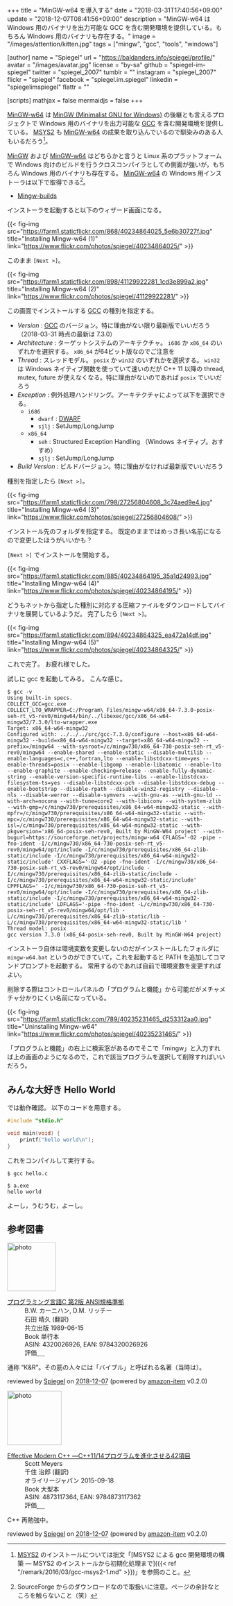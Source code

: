 +++
title = "MinGW-w64 を導入する"
date = "2018-03-31T17:40:56+09:00"
update = "2018-12-07T08:41:56+09:00"
description = "MinGW-w64 は Windows 用のバイナリを出力可能な GCC を含む開発環境を提供している。もちろん Windows 用のバイナリも存在する。"
image = "/images/attention/kitten.jpg"
tags = ["mingw", "gcc", "tools", "windows"]

[author]
  name      = "Spiegel"
  url       = "https://baldanders.info/spiegel/profile/"
  avatar    = "/images/avatar.jpg"
  license   = "by-sa"
  github    = "spiegel-im-spiegel"
  twitter   = "spiegel_2007"
  tumblr    = ""
  instagram = "spiegel_2007"
  flickr    = "spiegel"
  facebook  = "spiegel.im.spiegel"
  linkedin  = "spiegelimspiegel"
  flattr    = ""

[scripts]
  mathjax = false
  mermaidjs = false
+++

[MinGW-w64] は [MinGW (Minimalist GNU for Windows)](http://www.mingw.org/) の後継とも言えるプロジェクトで Windows 用のバイナリを出力可能な [GCC] を含む開発環境を提供している。
[MSYS2] も [MinGW-w64] の成果を取り込んでいるので馴染みのある人もいるだろう[^msys2]。

[^msys2]: [MSYS2] のインストールについては拙文「[MSYS2 による gcc 開発環境の構築 ― MSYS2 のインストールから初期化処理まで]({{< ref "/remark/2016/03/gcc-msys2-1.md" >}})」を参照のこと。

[MinGW] および [MinGW-w64] はどちらかと言うと Linux 系のプラットフォームで Windows 向けのビルドを行うクロスコンパイラとしての側面が強いが，もちろん Windows 用のバイナリも存在する。
[MinGW-w64] の Windows 用インストーラは以下で取得できる[^sf1]。

[^sf1]: SourceForge からのダウンロードなので取扱いに注意。ページの余計なところを触らないこと（笑）

- [Mingw-builds](http://mingw-w64.org/doku.php/download/mingw-builds)

インストーラを起動すると以下のウィザード画面になる。

{{< fig-img src="https://farm1.staticflickr.com/868/40234864025_5e6b30727f.jpg" title="Installing Mingw-w64 (1)" link="https://www.flickr.com/photos/spiegel/40234864025/" >}}

このまま `[Next >]`。

{{< fig-img src="https://farm1.staticflickr.com/898/41129922281_1cd3e899a2.jpg" title="Installing Mingw-w64 (2)" link="https://www.flickr.com/photos/spiegel/41129922281/" >}}

この画面でインストールする [GCC] の種別を指定する。

- *Version* : [GCC] のバージョン。特に理由がない限り最新版でいいだろう（2018-03-31 時点の最新は 7.3.0）
- *Architecture* : ターゲットシステムのアーキテクチャ。 `i686` か `x86_64` のいずれかを選択する。 `x86_64` が64ビット版なのでご注意を
- *Thread* : スレッドモデル。 `posix` か `win32` のいずれかを選択する。 `win32` は Windows ネイティブ関数を使っていて速いのだが C++ 11 以降の thread, mutex, future が使えなくなる。特に理由がないのであれば `posix` でいいだろう
- *Exception* : 例外処理ハンドリング。アーキテクチャによって以下を選択できる。
    - `i686`
        - `dwarf` : [DWARF](http://ja.wikipedia.org/wiki/DWARF)
        - `sjlj` : SetJump/LongJump
    - `x86_64`
        - `seh` : Structured Exception Handling （Windows ネイティブ。おすすめ）
        - `sjlj` : SetJump/LongJump
- *Build Version* : ビルドバージョン。特に理由がなければ最新版でいいだろう

種別を指定したら `[Next >]`。

{{< fig-img src="https://farm1.staticflickr.com/798/27256804608_3c74aed9e4.jpg" title="Installing Mingw-w64 (3)" link="https://www.flickr.com/photos/spiegel/27256804608/" >}}

インストール先のフォルダを指定する。
既定のままではめっさ長い名前になるので変更したほうがいいかも？

`[Next >]` でインストールを開始する。

{{< fig-img src="https://farm1.staticflickr.com/885/40234864195_35a1d24993.jpg" title="Installing Mingw-w64 (4)" link="https://www.flickr.com/photos/spiegel/40234864195/" >}}

どうもネットから指定した種別に対応する圧縮ファイルをダウンロードしてバイナリを展開しているようだ。
完了したら `[Next >]`。

{{< fig-img src="https://farm1.staticflickr.com/894/40234864325_ea472a14df.jpg" title="Installing Mingw-w64 (5)" link="https://www.flickr.com/photos/spiegel/40234864325/" >}}

これで完了。
お疲れ様でした。

試しに gcc を起動してみる。
こんな感じ。

```text
$ gcc -v
Using built-in specs.
COLLECT_GCC=gcc.exe
COLLECT_LTO_WRAPPER=C:/Program\ Files/mingw-w64/x86_64-7.3.0-posix-seh-rt_v5-rev0/mingw64/bin/../libexec/gcc/x86_64-w64-mingw32/7.3.0/lto-wrapper.exe
Target: x86_64-w64-mingw32
Configured with: ../../../src/gcc-7.3.0/configure --host=x86_64-w64-mingw32 --build=x86_64-w64-mingw32 --target=x86_64-w64-mingw32 --prefix=/mingw64 --with-sysroot=/c/mingw730/x86_64-730-posix-seh-rt_v5-rev0/mingw64 --enable-shared --enable-static --disable-multilib --enable-languages=c,c++,fortran,lto --enable-libstdcxx-time=yes --enable-threads=posix --enable-libgomp --enable-libatomic --enable-lto --enable-graphite --enable-checking=release --enable-fully-dynamic-string --enable-version-specific-runtime-libs --enable-libstdcxx-filesystem-ts=yes --disable-libstdcxx-pch --disable-libstdcxx-debug --enable-bootstrap --disable-rpath --disable-win32-registry --disable-nls --disable-werror --disable-symvers --with-gnu-as --with-gnu-ld --with-arch=nocona --with-tune=core2 --with-libiconv --with-system-zlib --with-gmp=/c/mingw730/prerequisites/x86_64-w64-mingw32-static --with-mpfr=/c/mingw730/prerequisites/x86_64-w64-mingw32-static --with-mpc=/c/mingw730/prerequisites/x86_64-w64-mingw32-static --with-isl=/c/mingw730/prerequisites/x86_64-w64-mingw32-static --with-pkgversion='x86_64-posix-seh-rev0, Built by MinGW-W64 project' --with-bugurl=https://sourceforge.net/projects/mingw-w64 CFLAGS='-O2 -pipe -fno-ident -I/c/mingw730/x86_64-730-posix-seh-rt_v5-rev0/mingw64/opt/include -I/c/mingw730/prerequisites/x86_64-zlib-static/include -I/c/mingw730/prerequisites/x86_64-w64-mingw32-static/include' CXXFLAGS='-O2 -pipe -fno-ident -I/c/mingw730/x86_64-730-posix-seh-rt_v5-rev0/mingw64/opt/include -I/c/mingw730/prerequisites/x86_64-zlib-static/include -I/c/mingw730/prerequisites/x86_64-w64-mingw32-static/include' CPPFLAGS=' -I/c/mingw730/x86_64-730-posix-seh-rt_v5-rev0/mingw64/opt/include -I/c/mingw730/prerequisites/x86_64-zlib-static/include -I/c/mingw730/prerequisites/x86_64-w64-mingw32-static/include' LDFLAGS='-pipe -fno-ident -L/c/mingw730/x86_64-730-posix-seh-rt_v5-rev0/mingw64/opt/lib -L/c/mingw730/prerequisites/x86_64-zlib-static/lib -L/c/mingw730/prerequisites/x86_64-w64-mingw32-static/lib '
Thread model: posix
gcc version 7.3.0 (x86_64-posix-seh-rev0, Built by MinGW-W64 project)
```

インストーラ自体は環境変数を変更しないのだがインストールしたフォルダに `mingw-w64.bat` というのができていて，これを起動すると PATH を追加してコマンドプロンプトを起動する。
常用するのであれば自前で環境変数を変更すればよい。

削除する際はコントロールパネルの「プログラムと機能」から可能だがメチャメチャ分かりにくい名前になっている。

{{< fig-img src="https://farm1.staticflickr.com/789/40235231465_d253312aa0.jpg" title="Uninstalling Mingw-w64" link="https://www.flickr.com/photos/spiegel/40235231465/" >}}

「プログラムと機能」の右上に検索窓があるのでそこで「mingw」と入力すれば上の画面のようになるので，これで該当プログラムを選択して削除すればいいだろう。

## みんな大好き Hello World

では動作確認。
以下のコードを用意する。

```c
#include "stdio.h"

void main(void) {
    printf("hello world\n");
}
```

これをコンパイルして実行する。

```text
$ gcc hello.c

$ a.exe
hello world
```

よーし，うむうむ，よーし。

[GCC]: https://gcc.gnu.org/ "GCC, the GNU Compiler Collection - GNU Project - Free Software Foundation (FSF)"
[MinGW-w64]: http://mingw-w64.org/ "Mingw-w64 - GCC for Windows 64 & 32 bits [mingw-w64]"
[MinGW]: http://www.mingw.org/ "MinGW | Minimalist GNU for Windows"
[MSYS2]: http://msys2.github.io/ "MSYS2 installer"

## 参考図書

<div class="hreview">
  <div class="photo"><a class="item url" href="https://www.amazon.co.jp/%E3%83%97%E3%83%AD%E3%82%B0%E3%83%A9%E3%83%9F%E3%83%B3%E3%82%B0%E8%A8%80%E8%AA%9EC-%E7%AC%AC2%E7%89%88-ANSI%E8%A6%8F%E6%A0%BC%E6%BA%96%E6%8B%A0-B-W-%E3%82%AB%E3%83%BC%E3%83%8B%E3%83%8F%E3%83%B3/dp/4320026926?SubscriptionId=AKIAJYVUJ3DMTLAECTHA&tag=baldandersinf-22&linkCode=xm2&camp=2025&creative=165953&creativeASIN=4320026926"><img src="https://images-fe.ssl-images-amazon.com/images/I/41W69WGATNL._SL160_.jpg" width="112" alt="photo"></a></div>
  <dl class="fn">
    <dt><a href="https://www.amazon.co.jp/%E3%83%97%E3%83%AD%E3%82%B0%E3%83%A9%E3%83%9F%E3%83%B3%E3%82%B0%E8%A8%80%E8%AA%9EC-%E7%AC%AC2%E7%89%88-ANSI%E8%A6%8F%E6%A0%BC%E6%BA%96%E6%8B%A0-B-W-%E3%82%AB%E3%83%BC%E3%83%8B%E3%83%8F%E3%83%B3/dp/4320026926?SubscriptionId=AKIAJYVUJ3DMTLAECTHA&tag=baldandersinf-22&linkCode=xm2&camp=2025&creative=165953&creativeASIN=4320026926">プログラミング言語C 第2版 ANSI規格準拠</a></dt>
	<dd>B.W. カーニハン, D.M. リッチー</dd>
	<dd>石田 晴久 (翻訳)</dd>
    <dd>共立出版 1989-06-15</dd>
    <dd>Book 単行本</dd>
    <dd>ASIN: 4320026926, EAN: 9784320026926</dd>
    <dd>評価<abbr class="rating fa-sm" title="5">&nbsp;<i class="fas fa-star"></i>&nbsp;<i class="fas fa-star"></i>&nbsp;<i class="fas fa-star"></i>&nbsp;<i class="fas fa-star"></i>&nbsp;<i class="fas fa-star"></i></abbr></dd>
  </dl>
  <p class="description">通称 “K&amp;R”。その筋の人々には「バイブル」と呼ばれる名著（当時は）。</p>
  <p class="powered-by" >reviewed by <a href='#maker' class='reviewer'>Spiegel</a> on <abbr class="dtreviewed" title="2018-12-07">2018-12-07</abbr> (powered by <a href="https://github.com/spiegel-im-spiegel/amazon-item" >amazon-item</a> v0.2.0)</p>
</div>

<div class="hreview">
  <div class="photo"><a class="item url" href="https://www.amazon.co.jp/Effective-Modern-%E2%80%95C-11-14%E3%83%97%E3%83%AD%E3%82%B0%E3%83%A9%E3%83%A0%E3%82%92%E9%80%B2%E5%8C%96%E3%81%95%E3%81%9B%E3%82%8B42%E9%A0%85%E7%9B%AE/dp/4873117364?SubscriptionId=AKIAJYVUJ3DMTLAECTHA&tag=baldandersinf-22&linkCode=xm2&camp=2025&creative=165953&creativeASIN=4873117364"><img src="https://images-fe.ssl-images-amazon.com/images/I/51ng4usMVYL._SL160_.jpg" width="125" alt="photo"></a></div>
  <dl class="fn">
    <dt><a href="https://www.amazon.co.jp/Effective-Modern-%E2%80%95C-11-14%E3%83%97%E3%83%AD%E3%82%B0%E3%83%A9%E3%83%A0%E3%82%92%E9%80%B2%E5%8C%96%E3%81%95%E3%81%9B%E3%82%8B42%E9%A0%85%E7%9B%AE/dp/4873117364?SubscriptionId=AKIAJYVUJ3DMTLAECTHA&tag=baldandersinf-22&linkCode=xm2&camp=2025&creative=165953&creativeASIN=4873117364">Effective Modern C++ ―C++11/14プログラムを進化させる42項目</a></dt>
	<dd>Scott Meyers</dd>
	<dd>千住 治郎 (翻訳)</dd>
    <dd>オライリージャパン 2015-09-18</dd>
    <dd>Book 大型本</dd>
    <dd>ASIN: 4873117364, EAN: 9784873117362</dd>
    <dd>評価<abbr class="rating fa-sm" title="4">&nbsp;<i class="fas fa-star"></i>&nbsp;<i class="fas fa-star"></i>&nbsp;<i class="fas fa-star"></i>&nbsp;<i class="fas fa-star"></i>&nbsp;<i class="far fa-star"></i></abbr></dd>
  </dl>
  <p class="description">C++ 再勉強中。</p>
  <p class="powered-by" >reviewed by <a href='#maker' class='reviewer'>Spiegel</a> on <abbr class="dtreviewed" title="2018-12-07">2018-12-07</abbr> (powered by <a href="https://github.com/spiegel-im-spiegel/amazon-item" >amazon-item</a> v0.2.0)</p>
</div>
